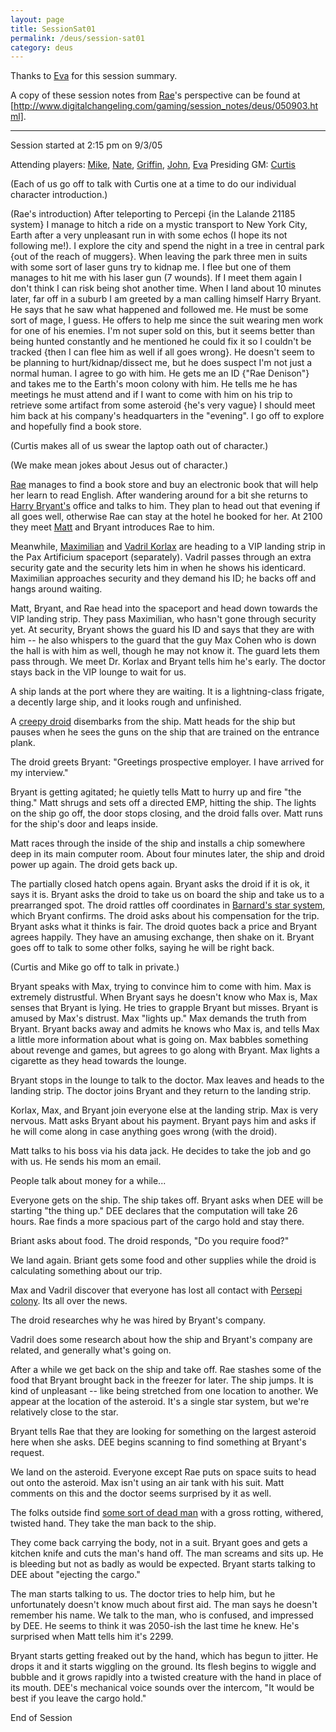 ```yaml
---
layout: page
title: SessionSat01
permalink: /deus/session-sat01
category: deus
---
```

Thanks to [Eva](playereva) for this session summary.

A copy of these session notes from [Rae](char-public-eva)'s perspective can be found at [http://www.digitalchangeling.com/gaming/session_notes/deus/050903.html].

-----
Session started at 2:15 pm on 9/3/05

Attending players: [Mike](playermike), [Nate](playernate), [Griffin](playergriffin), [John](playerjohn), [Eva](playereva)
Presiding GM: [Curtis](playercurtis)

(Each of us go off to talk with Curtis one at a time to do our individual character introduction.)

(Rae's introduction) After teleporting to Percepi {in the Lalande 21185 system} I manage to hitch a ride on a mystic transport to New York City, Earth after a very unpleasant run in with some echos (I hope its not following me!). I explore the city and spend the night in a tree in central park {out of the reach of muggers}. When leaving the park three men in suits with some sort of laser guns try to kidnap me. I flee but one of them manages to hit me with his laser gun (7 wounds). If I meet them again I don't think I can risk being shot another time. When I land about 10 minutes later, far off in a suburb I am greeted by a man calling himself Harry Bryant. He says that he saw what happened and followed me. He must be some sort of mage, I guess. He offers to help me since the suit wearing men work for one of his enemies. I'm not super sold on this, but it seems better than being hunted constantly and he mentioned he could fix it so I couldn't be tracked {then I can flee him as well if all goes wrong}. He doesn't seem to be planning to hurt/kidnap/dissect me, but he does suspect I'm not just a normal human. I agree to go with him. He gets me an ID {&quot;Rae Denison&quot;} and takes me to the Earth's moon colony with him. He tells me he has meetings he must attend and if I want to come with him on his trip to retrieve some artifact from some asteroid {he's very vague} I should meet him back at his company's headquarters in the &quot;evening&quot;. I go off to explore and hopefully find a book store.

(Curtis makes all of us swear the laptop oath out of character.)

(We make mean jokes about Jesus out of character.)

[Rae](char-public-eva) manages to find a book store and buy an electronic book that will help her learn to read English. After wandering around for a bit she returns to [Harry Bryant's](npc-bryant) office and talks to him. They plan to head out that evening if all goes well, otherwise Rae can stay at the hotel he booked for her. At 2100 they meet [Matt](char-public-john) and Bryant introduces Rae to him.

Meanwhile, [Maximilian](char-public-nate) and [Vadril Korlax](char-public-mike) are heading to a VIP landing strip in the Pax Artificium spaceport (separately). Vadril passes through an extra security gate and the security lets him in when he shows his identicard. Maximilian approaches security and they demand his ID; he backs off and hangs around waiting.

Matt, Bryant, and Rae head into the spaceport and head down towards the VIP landing strip. They pass Maximilian, who hasn't gone through security yet. At security, Bryant shows the guard his ID and says that they are with him -- he also whispers to the guard that the guy Max Cohen who is down the hall is with him as well, though he may not know it. The guard lets them pass through.
We meet Dr. Korlax and Bryant tells him he's early. The doctor stays back in the VIP lounge to wait for us.

A ship lands at the port where they are waiting. It is a lightning-class frigate, a decently large ship, and it looks rough and unfinished.

A [creepy droid](char-public-griffin) disembarks from the ship. Matt heads for the ship but pauses when he sees the guns on the ship that are trained on the entrance plank.

The droid greets Bryant: &quot;Greetings prospective employer. I have arrived for my interview.&quot;

Bryant is getting agitated; he quietly tells Matt to hurry up and fire &quot;the thing.&quot; Matt shrugs and sets off a directed EMP, hitting the ship. The lights on the ship go off, the door stops closing, and the droid falls over. Matt runs for the ship's door and leaps inside.

Matt races through the inside of the ship and installs a chip somewhere deep in its main computer room. About four minutes later, the ship and droid power up again. The droid gets back up.

The partially closed hatch opens again. Bryant asks the droid if it is ok, it says it is. Bryant asks the droid to take us on board the ship and take us to a prearranged spot. The droid rattles off coordinates in [Barnard's star system](worlds), which Bryant confirms. The droid asks about his compensation for the trip. Bryant asks what it thinks is fair. The droid quotes back a price and Bryant agrees happily. They have an amusing exchange, then shake on it. Bryant goes off to talk to some other folks, saying he will be right back.

(Curtis and Mike go off to talk in private.)

Bryant speaks with Max, trying to convince him to come with him. Max is extremely distrustful. When Bryant says he doesn't know who Max is, Max senses that Bryant is lying. He tries to grapple Bryant but misses. Bryant is amused by Max's distrust. Max &quot;lights up.&quot; Max demands the truth from Bryant. Bryant backs away and admits he knows who Max is, and tells Max a little more information about what is going on. Max babbles something about revenge and games, but agrees to go along with Bryant. Max lights a cigarette as they head towards the lounge.

Bryant stops in the lounge to talk to the doctor. Max leaves and heads to the landing strip. The doctor joins Bryant and they return to the landing strip.

Korlax, Max, and Bryant join everyone else at the landing strip. Max is very nervous. Matt asks Bryant about his payment. Bryant pays him and asks if he will come along in case anything goes wrong (with the droid).

Matt talks to his boss via his data jack. He decides to take the job and go with us. He sends his mom an email.

People talk about money for a while...

Everyone gets on the ship. The ship takes off. Bryant asks when DEE will be starting &quot;the thing up.&quot; DEE declares that the computation will take 26 hours. Rae finds a more spacious part of the cargo hold and stay there.

Briant asks about food. The droid responds, &quot;Do you require food?&quot;

We land again. Briant gets some food and other supplies while the droid is calculating something about our trip.

Max and Vadril discover that everyone has lost all contact with [Persepi colony](worlds). Its all over the news.

The droid researches why he was hired by Bryant's company.

Vadril does some research about how the ship and Bryant's company are related, and generally what's going on.

After a while we get back on the ship and take off. Rae stashes some of the food that Bryant brought back in the freezer for later. The ship jumps. It is kind of unpleasant -- like being stretched from one location to another. We appear at the location of the asteroid. It's a single star system, but we're relatively close to the star.

Bryant tells Rae that they are looking for something on the largest asteroid here when she asks. DEE begins scanning to find something at Bryant's request.

We land on the asteroid. Everyone except Rae puts on space suits to head out onto the asteroid. Max isn't using an air tank with his suit. Matt comments on this and the doctor seems surprised by it as well.

The folks outside find [some sort of dead man](npc-josef) with a gross rotting, withered, twisted hand. They take the man back to the ship.

They come back carrying the body, not in a suit. Bryant goes and gets a kitchen knife and cuts the man's hand off. The man screams and sits up. He is bleeding but not as badly as would be expected. Bryant starts talking to DEE about &quot;ejecting the cargo.&quot;

The man starts talking to us. The doctor tries to help him, but he unfortunately doesn't know much about first aid. The man says he doesn't remember his name. We talk to the man, who is confused, and impressed by DEE. He seems to think it was 2050-ish the last time he knew. He's surprised when Matt tells him it's 2299.

Bryant starts getting freaked out by the hand, which has begun to jitter. He drops it and it starts wiggling on the ground. Its flesh begins to wiggle and bubble and it grows rapidly into a twisted creature with the hand in place of its mouth. DEE's mechanical voice sounds over the intercom, &quot;It would be best if you leave the cargo hold.&quot;

End of Session
